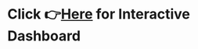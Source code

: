 # Click 👉[Here](https://us3.ca.analytics.ibm.com/bi/?perspective=dashboard&pathRef=.my_folders%2FDashboard%2BCreation%2FAssignment%2B2&action=view&mode=dashboard&ui_appbar=false&ui_navbar=false) for Interactive Dashboard

